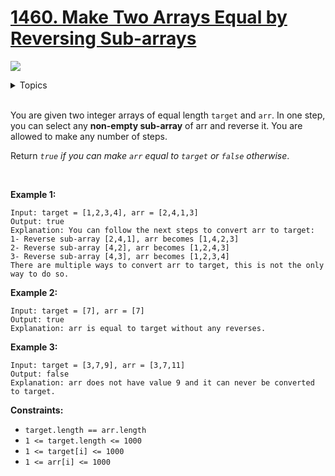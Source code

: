 # [1460. Make Two Arrays Equal by Reversing Sub-arrays](https://leetcode.cn/problems/make-two-arrays-equal-by-reversing-sub-arrays/)

![](https://img.shields.io/badge/Difficulty-Easy-green.svg)

<details>
<summary>Topics</summary>

* [`Array`](https://leetcode.com/tag/array/)
* [`Sorting`](https://leetcode.com/tag/sorting/)
* [`Hash Table`](https://leetcode.com/tag/hash-table/)

</details>
<br />

You are given two integer arrays of equal length `target` and `arr`. In one step, you can select any **non-empty sub-array** of arr and reverse it. You are allowed to make any number of steps.

Return *`true` if you can make `arr` equal to `target` or `false` otherwise*.

 

**Example 1:**

    Input: target = [1,2,3,4], arr = [2,4,1,3]
    Output: true
    Explanation: You can follow the next steps to convert arr to target:
    1- Reverse sub-array [2,4,1], arr becomes [1,4,2,3]
    2- Reverse sub-array [4,2], arr becomes [1,2,4,3]
    3- Reverse sub-array [4,3], arr becomes [1,2,3,4]
    There are multiple ways to convert arr to target, this is not the only way to do so.

**Example 2:**

    Input: target = [7], arr = [7]
    Output: true
    Explanation: arr is equal to target without any reverses.

**Example 3:**

    Input: target = [3,7,9], arr = [3,7,11]
    Output: false
    Explanation: arr does not have value 9 and it can never be converted to target.

**Constraints:**

 + `target.length == arr.length`
 + `1 <= target.length <= 1000`
 + `1 <= target[i] <= 1000`
 + `1 <= arr[i] <= 1000`
